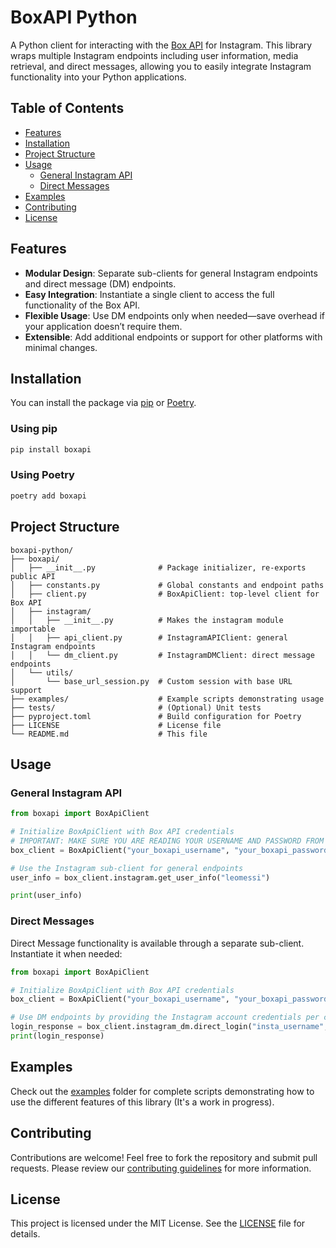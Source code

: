 # BoxAPI Python

A Python client for interacting with the [Box API](https://boxapi.ir) for Instagram. This library wraps multiple Instagram endpoints including user information, media retrieval, and direct messages, allowing you to easily integrate Instagram functionality into your Python applications.

## Table of Contents

- [Features](#features)
- [Installation](#installation)
- [Project Structure](#project-structure)
- [Usage](#usage)
  - [General Instagram API](#general-instagram-api)
  - [Direct Messages](#direct-messages)
- [Examples](#examples)
- [Contributing](#contributing)
- [License](#license)

## Features

- **Modular Design**: Separate sub-clients for general Instagram endpoints and direct message (DM) endpoints.
- **Easy Integration**: Instantiate a single client to access the full functionality of the Box API.
- **Flexible Usage**: Use DM endpoints only when needed—save overhead if your application doesn’t require them.
- **Extensible**: Add additional endpoints or support for other platforms with minimal changes.

## Installation

You can install the package via [pip](https://pypi.org/project/pip/) or [Poetry](https://python-poetry.org/).

### Using pip

```bash
pip install boxapi
```

### Using Poetry

```bash
poetry add boxapi
```

## Project Structure

```
boxapi-python/
├── boxapi/
│   ├── __init__.py              # Package initializer, re-exports public API
│   ├── constants.py             # Global constants and endpoint paths
│   ├── client.py                # BoxApiClient: top-level client for Box API
│   ├── instagram/
│   │   ├── __init__.py          # Makes the instagram module importable
│   │   ├── api_client.py        # InstagramAPIClient: general Instagram endpoints
│   │   └── dm_client.py         # InstagramDMClient: direct message endpoints
│   └── utils/
│       └── base_url_session.py  # Custom session with base URL support
├── examples/                    # Example scripts demonstrating usage
├── tests/                       # (Optional) Unit tests
├── pyproject.toml               # Build configuration for Poetry
├── LICENSE                      # License file
└── README.md                    # This file
```

## Usage

### General Instagram API

```python
from boxapi import BoxApiClient

# Initialize BoxApiClient with Box API credentials
# IMPORTANT: MAKE SURE YOU ARE READING YOUR USERNAME AND PASSWORD FROM ENVIRONMENT VARIABLES
box_client = BoxApiClient("your_boxapi_username", "your_boxapi_password")

# Use the Instagram sub-client for general endpoints
user_info = box_client.instagram.get_user_info("leomessi")

print(user_info)
```

### Direct Messages

Direct Message functionality is available through a separate sub-client. Instantiate it when needed:

```python
from boxapi import BoxApiClient

# Initialize BoxApiClient with Box API credentials
box_client = BoxApiClient("your_boxapi_username", "your_boxapi_password")

# Use DM endpoints by providing the Instagram account credentials per call
login_response = box_client.instagram_dm.direct_login("insta_username", "insta_password")
print(login_response)
```

## Examples

Check out the [examples](./examples) folder for complete scripts demonstrating how to use the different features of this library (It's a work in progress).

## Contributing

Contributions are welcome! Feel free to fork the repository and submit pull requests. Please review our [contributing guidelines](CONTRIBUTING.md) for more information.

## License

This project is licensed under the MIT License. See the [LICENSE](LICENSE) file for details.
